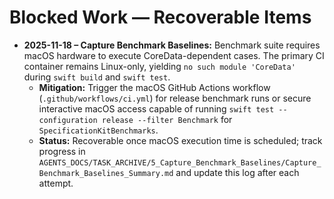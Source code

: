 # Blocked Work — Recoverable Items

- **2025-11-18 – Capture Benchmark Baselines:** Benchmark suite requires macOS hardware to execute CoreData-dependent cases. The primary CI container remains Linux-only, yielding `no such module 'CoreData'` during `swift build` and `swift test`.
  - **Mitigation:** Trigger the macOS GitHub Actions workflow (`.github/workflows/ci.yml`) for release benchmark runs or secure interactive macOS access capable of running `swift test --configuration release --filter Benchmark` for `SpecificationKitBenchmarks`.
  - **Status:** Recoverable once macOS execution time is scheduled; track progress in `AGENTS_DOCS/TASK_ARCHIVE/5_Capture_Benchmark_Baselines/Capture_Benchmark_Baselines_Summary.md` and update this log after each attempt.
